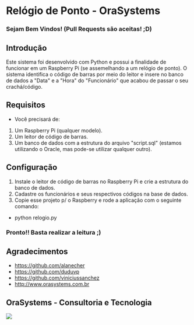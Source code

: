 # Relógio de Ponto - OraSystems

### Sejam Bem Vindos! (Pull Requests são aceitas! ;D)

## Introdução

Este sistema foi desenvolvido com Python e possui a finalidade de funcionar em um Raspberry Pi (se assemelhando a um relógio de ponto). O sistema identifica o código de barras por meio do leitor e insere no banco de dados a "Data" e a "Hora" do "Funcionário" que acabou de passar o seu crachá/código.

## Requisitos

- Você precisará de:
1) Um Raspberry Pi (qualquer modelo).
2) Um leitor de código de barras.
3) Um banco de dados com a estrutura do arquivo "script.sql" (estamos utilizando o Oracle, mas pode-se utilizar qualquer outro).

## Configuração

1) Instale o leitor de código de barras no Raspberry Pi e crie a estrutura do banco de dados.
2) Cadastre os funcionários e seus respectivos códigos na base de dados. 
3) Copie esse projeto p/ o Raspberry e rode a aplicação com o seguinte comando:
- python relogio.py

### Pronto!! Basta realizar a leitura ;)


## Agradecimentos

- https://github.com/alanecher
- https://github.com/duduvp
- https://github.com/viniciussanchez
- http://www.orasystems.com.br

## OraSystems - Consultoria e Tecnologia
<a href='http://www.orasystems.com.br'><img src='https://i.ytimg.com/i/qCLTYgDE9Wh0bbPmgG_qZA/mq1.jpg?v=53461fc0'/></a>
